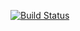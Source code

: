 [![Build Status](https://travis-ci.com/MichaelGe811/cse110.svg?branch=master)](https://travis-ci.com/MichaelGe811/cse110)
